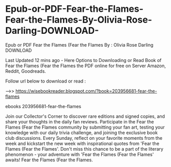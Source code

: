 # Epub-or-PDF-Fear-the-Flames-Fear-the-Flames-By-Olivia-Rose-Darling-DOWNLOAD-
Epub or PDF Fear the Flames (Fear the Flames By : Olivia Rose Darling DOWNLOAD 

Last Updated 12 mins ago - Here Options to Downloading or Read Book of Fear the Flames (Fear the Flames the PDF online for free on Server Amazon, Reddit, Goodreads.
 
Follow url below to download or read :
 
-->> https://wisebookreader.blogspot.com/?book=203956681-fear-the-flames
 
ebooks 203956681-fear-the-flames
 
Join our Collector's Corner to discover rare editions and signed copies, and share your thoughts in the daily fan reviews.
Participate in the Fear the Flames (Fear the Flames community by submitting your fan art, testing your knowledge with our daily trivia challenge, and joining the exclusive book club discussions.
Every Sunday, reflect on your favorite moments from the week and kickstart the new week with inspirational quotes from 'Fear the Flames (Fear the Flames'. Don't miss this chance to be a part of the literary phenomenon - your adventure with 'Fear the Flames (Fear the Flames' awaits! Fear the Flames (Fear the Flames.
